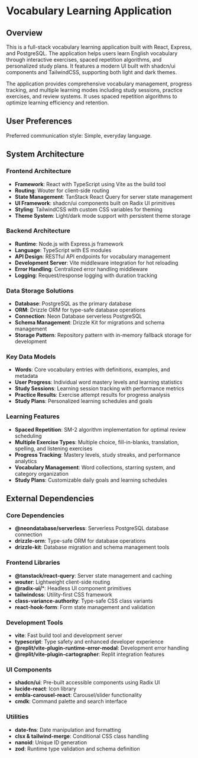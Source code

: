 # Vocabulary Learning Application

## Overview

This is a full-stack vocabulary learning application built with React, Express, and PostgreSQL. The application helps users learn English vocabulary through interactive exercises, spaced repetition algorithms, and personalized study plans. It features a modern UI built with shadcn/ui components and TailwindCSS, supporting both light and dark themes.

The application provides comprehensive vocabulary management, progress tracking, and multiple learning modes including study sessions, practice exercises, and review systems. It uses spaced repetition algorithms to optimize learning efficiency and retention.

## User Preferences

Preferred communication style: Simple, everyday language.

## System Architecture

### Frontend Architecture
- **Framework**: React with TypeScript using Vite as the build tool
- **Routing**: Wouter for client-side routing
- **State Management**: TanStack React Query for server state management
- **UI Framework**: shadcn/ui components built on Radix UI primitives
- **Styling**: TailwindCSS with custom CSS variables for theming
- **Theme System**: Light/dark mode support with persistent theme storage

### Backend Architecture
- **Runtime**: Node.js with Express.js framework
- **Language**: TypeScript with ES modules
- **API Design**: RESTful API endpoints for vocabulary management
- **Development Server**: Vite middleware integration for hot reloading
- **Error Handling**: Centralized error handling middleware
- **Logging**: Request/response logging with duration tracking

### Data Storage Solutions
- **Database**: PostgreSQL as the primary database
- **ORM**: Drizzle ORM for type-safe database operations
- **Connection**: Neon Database serverless PostgreSQL
- **Schema Management**: Drizzle Kit for migrations and schema management
- **Storage Pattern**: Repository pattern with in-memory fallback storage for development

### Key Data Models
- **Words**: Core vocabulary entries with definitions, examples, and metadata
- **User Progress**: Individual word mastery levels and learning statistics
- **Study Sessions**: Learning session tracking with performance metrics
- **Practice Results**: Exercise attempt results for progress analysis
- **Study Plans**: Personalized learning schedules and goals

### Learning Features
- **Spaced Repetition**: SM-2 algorithm implementation for optimal review scheduling
- **Multiple Exercise Types**: Multiple choice, fill-in-blanks, translation, spelling, and listening exercises
- **Progress Tracking**: Mastery levels, study streaks, and performance analytics
- **Vocabulary Management**: Word collections, starring system, and category organization
- **Study Plans**: Customizable daily goals and learning schedules

## External Dependencies

### Core Dependencies
- **@neondatabase/serverless**: Serverless PostgreSQL database connection
- **drizzle-orm**: Type-safe ORM for database operations
- **drizzle-kit**: Database migration and schema management tools

### Frontend Libraries
- **@tanstack/react-query**: Server state management and caching
- **wouter**: Lightweight client-side routing
- **@radix-ui/***: Headless UI component primitives
- **tailwindcss**: Utility-first CSS framework
- **class-variance-authority**: Type-safe CSS class variants
- **react-hook-form**: Form state management and validation

### Development Tools
- **vite**: Fast build tool and development server
- **typescript**: Type safety and enhanced developer experience
- **@replit/vite-plugin-runtime-error-modal**: Development error handling
- **@replit/vite-plugin-cartographer**: Replit integration features

### UI Components
- **shadcn/ui**: Pre-built accessible components using Radix UI
- **lucide-react**: Icon library
- **embla-carousel-react**: Carousel/slider functionality
- **cmdk**: Command palette and search interface

### Utilities
- **date-fns**: Date manipulation and formatting
- **clsx & tailwind-merge**: Conditional CSS class handling
- **nanoid**: Unique ID generation
- **zod**: Runtime type validation and schema definition